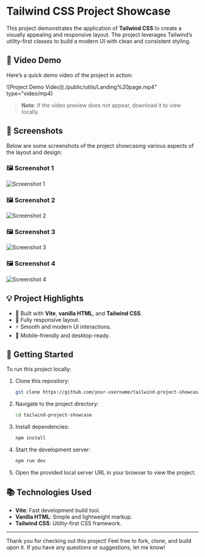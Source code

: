 # Tailwind CSS Project Showcase

This project demonstrates the application of **Tailwind CSS** to create a visually appealing and responsive layout. The project leverages Tailwind’s utility-first classes to build a modern UI with clean and consistent styling.

## 🎥 Video Demo

Here’s a quick demo video of the project in action:

![Project Demo Video](./public/utils/Landing%20page.mp4" type="video/mp4)

> **Note**: If the video preview does not appear, download it to view locally.

## 📸 Screenshots

Below are some screenshots of the project showcasing various aspects of the layout and design:

### 🖼️ Screenshot 1
![Screenshot 1](./Screenshot%202025-06-01%20213332.png)

### 🖼️ Screenshot 2
![Screenshot 2](./Screenshot%202025-06-01%20213346.png)

### 🖼️ Screenshot 3
![Screenshot 3](./Screenshot%202025-06-01%20213356.png)

### 🖼️ Screenshot 4
![Screenshot 4](./Screenshot%202025-06-01%20213406.png)

## 💡 Project Highlights

- 🌟 Built with **Vite**, **vanilla HTML**, and **Tailwind CSS**.
- 🎨 Fully responsive layout.
- ⚡ Smooth and modern UI interactions.
- 📱 Mobile-friendly and desktop-ready.

## 🚀 Getting Started

To run this project locally:

1. Clone this repository:
    ```bash
    git clone https://github.com/your-username/tailwind-project-showcase.git
    ```
2. Navigate to the project directory:
    ```bash
    cd tailwind-project-showcase
    ```
3. Install dependencies:
    ```bash
    npm install
    ```
4. Start the development server:
    ```bash
    npm run dev
    ```
5. Open the provided local server URL in your browser to view the project.

## 📚 Technologies Used

- **Vite**: Fast development build tool.
- **Vanilla HTML**: Simple and lightweight markup.
- **Tailwind CSS**: Utility-first CSS framework.

---

Thank you for checking out this project! Feel free to fork, clone, and build upon it. If you have any questions or suggestions, let me know!
